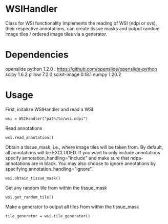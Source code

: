 # WSIHandler
Class for WSI functionality
Implements the reading of WSI (ndpi or svs), their respective annotations, can create tissue masks and output random image tiles / ordered image tiles via a generator.

# Dependencies
openslide python 1.2.0 : https://github.com/openslide/openslide-python
scipy 1.6.2
pillow 7.2.0
scikit-image 0.18.1
numpy 1.20.2

# Usage
First, initalize WSIHandler and read a WSI

`wsi = WSIHandler("path/to/wsi.ndpi")`


Read annotations

`wsi.read_annotation()`

Obtain a tissue_mask, i.e., where image tiles will be taken from. By default, all annotations will be EXCLUDED. If you want to only include annotations specify annotation_handling="include" and make sure that ndpa-annotations are in black. You may also choose to ignore annotations by specifying annotation_handling="ignore".

`wsi.obtain_tissue_mask()`

Get any random tile from within the tissue_mask

`wsi.get_random_tile()`

Make a generator to output all tiles from within the tissue_mask

`tile_generator = wsi.tile_generator()`

